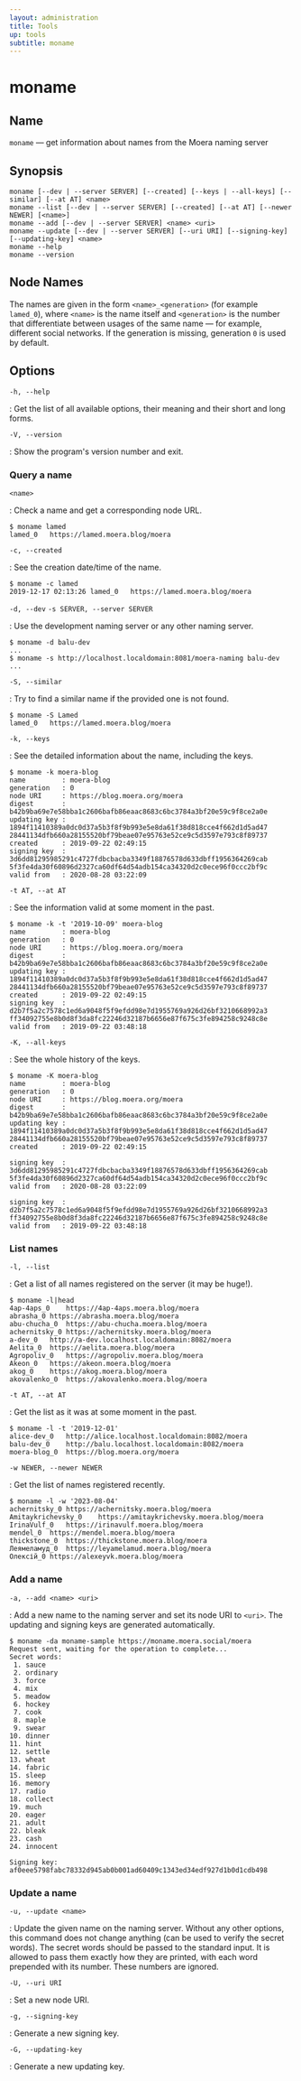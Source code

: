 ```yaml
---
layout: administration
title: Tools
up: tools
subtitle: moname
---
```


# moname

## Name

`moname` — get information about names from the Moera naming server

## Synopsis

```
moname [--dev | --server SERVER] [--created] [--keys | --all-keys] [--similar] [--at AT] <name>
moname --list [--dev | --server SERVER] [--created] [--at AT] [--newer NEWER] [<name>]
moname --add [--dev | --server SERVER] <name> <uri>
moname --update [--dev | --server SERVER] [--uri URI] [--signing-key] [--updating-key] <name>
moname --help
moname --version
```

## Node Names

The names are given in the form `<name>_<generation>` (for example `lamed_0`),
where `<name>` is the name itself and `<generation>` is the number that
differentiate between usages of the same name — for example, different social
networks. If the generation is missing, generation `0` is used by default.

## Options

`-h, --help`

: Get the list of all available options, their meaning and their short and long
  forms.

`-V, --version`

: Show the program's version number and exit.

### Query a name

`<name>`

: Check a name and get a corresponding node URL.
  ```
  $ moname lamed
  lamed_0	https://lamed.moera.blog/moera
  ```

`-c, --created`

: See the creation date/time of the name.
  ```
  $ moname -c lamed
  2019-12-17 02:13:26 lamed_0	https://lamed.moera.blog/moera
  ```

`-d, --dev`
`-s SERVER, --server SERVER`

: Use the development naming server or any other naming server.
  ```
  $ moname -d balu-dev
  ...
  $ moname -s http://localhost.localdomain:8081/moera-naming balu-dev
  ...
  ```

`-S, --similar`

: Try to find a similar name if the provided one is not found.
  ```
  $ moname -S Lamed
  lamed_0	https://lamed.moera.blog/moera
  ```

`-k, --keys`

: See the detailed information about the name, including the keys.

  ```
  $ moname -k moera-blog
  name         : moera-blog
  generation   : 0
  node URI     : https://blog.moera.org/moera
  digest       : b42b9ba69e7e58bba1c2606bafb86eaac8683c6bc3784a3bf20e59c9f8ce2a0e
  updating key : 1894f11410389a0dc0d37a5b3f8f9b993e5e8da61f38d818cce4f662d1d5ad47
  28441134dfb660a28155520bf79beae07e95763e52ce9c5d3597e793c8f89737
  created      : 2019-09-22 02:49:15
  signing key  : 3d6dd81295985291c4727fdbcbacba3349f18876578d633dbff1956364269cab
  5f3fe4da30f60896d2327ca60df64d54adb154ca34320d2c0ece96f0ccc2bf9c
  valid from   : 2020-08-28 03:22:09
  ```

`-t AT, --at AT`

: See the information valid at some moment in the past.

  ```
  $ moname -k -t '2019-10-09' moera-blog
  name         : moera-blog
  generation   : 0
  node URI     : https://blog.moera.org/moera
  digest       : b42b9ba69e7e58bba1c2606bafb86eaac8683c6bc3784a3bf20e59c9f8ce2a0e
  updating key : 1894f11410389a0dc0d37a5b3f8f9b993e5e8da61f38d818cce4f662d1d5ad47
  28441134dfb660a28155520bf79beae07e95763e52ce9c5d3597e793c8f89737
  created      : 2019-09-22 02:49:15
  signing key  : d2b7f5a2c7578c1ed6a9048f5f9efdd98e7d1955769a926d26bf3210668992a3
  ff34092755e8b0d8f3da8fc22246d32187b6656e87f675c3fe894258c9248c8e
  valid from   : 2019-09-22 03:48:18
  ```

`-K, --all-keys`

: See the whole history of the keys.

  ```
  $ moname -K moera-blog
  name         : moera-blog
  generation   : 0
  node URI     : https://blog.moera.org/moera
  digest       : b42b9ba69e7e58bba1c2606bafb86eaac8683c6bc3784a3bf20e59c9f8ce2a0e
  updating key : 1894f11410389a0dc0d37a5b3f8f9b993e5e8da61f38d818cce4f662d1d5ad47
  28441134dfb660a28155520bf79beae07e95763e52ce9c5d3597e793c8f89737
  created      : 2019-09-22 02:49:15
  
  signing key  : 3d6dd81295985291c4727fdbcbacba3349f18876578d633dbff1956364269cab
  5f3fe4da30f60896d2327ca60df64d54adb154ca34320d2c0ece96f0ccc2bf9c
  valid from   : 2020-08-28 03:22:09
  
  signing key  : d2b7f5a2c7578c1ed6a9048f5f9efdd98e7d1955769a926d26bf3210668992a3
  ff34092755e8b0d8f3da8fc22246d32187b6656e87f675c3fe894258c9248c8e
  valid from   : 2019-09-22 03:48:18
  ```

### List names

`-l, --list`

: Get a list of all names registered on the server (it may be huge!).

  ```
  $ moname -l|head
  4ap-4aps_0	https://4ap-4aps.moera.blog/moera
  abrasha_0	https://abrasha.moera.blog/moera
  abu-chucha_0	https://abu-chucha.moera.blog/moera
  achernitsky_0	https://achernitsky.moera.blog/moera
  a-dev_0	http://a-dev.localhost.localdomain:8082/moera
  Aelita_0	https://aelita.moera.blog/moera
  Agropoliv_0	https://agropoliv.moera.blog/moera
  Akeon_0	https://akeon.moera.blog/moera
  akog_0	https://akog.moera.blog/moera
  akovalenko_0	https://akovalenko.moera.blog/moera
  ```

`-t AT, --at AT`

: Get the list as it was at some moment in the past.

  ```
  $ moname -l -t '2019-12-01'
  alice-dev_0	http://alice.localhost.localdomain:8082/moera
  balu-dev_0	http://balu.localhost.localdomain:8082/moera
  moera-blog_0	https://blog.moera.org/moera
  ```

`-w NEWER, --newer NEWER`

: Get the list of names registered recently.

  ```
  $ moname -l -w '2023-08-04'
  achernitsky_0	https://achernitsky.moera.blog/moera
  Amitaykrichevsky_0	https://amitaykrichevsky.moera.blog/moera
  IrinaVulf_0	https://irinavulf.moera.blog/moera
  mendel_0	https://mendel.moera.blog/moera
  thickstone_0	https://thickstone.moera.blog/moera
  Леямеламуд_0	https://leyamelamud.moera.blog/moera
  Олексій_0	https://alexeyvk.moera.blog/moera
  ```

### Add a name

`-a, --add <name> <uri>`

: Add a new name to the naming server and set its node URI to `<uri>`.
The updating and signing keys are generated automatically.

  ```
  $ moname -da moname-sample https://moname.moera.social/moera
  Request sent, waiting for the operation to complete...
  Secret words:
   1. sauce
   2. ordinary
   3. force
   4. mix
   5. meadow
   6. hockey
   7. cook
   8. maple
   9. swear
  10. dinner
  11. hint
  12. settle
  13. wheat
  14. fabric
  15. sleep
  16. memory
  17. radio
  18. collect
  19. much
  20. eager
  21. adult
  22. bleak
  23. cash
  24. innocent

  Signing key: af0eee5798fabc78332d945ab0b001ad60409c1343ed34edf927d1b0d1cdb498
  ```

### Update a name

`-u, --update <name>`

: Update the given name on the naming server. Without any other options, this
command does not change anything (can be used to verify the secret words). The
secret words should be passed to the standard input. It is allowed to pass them
exactly how they are printed, with each word prepended with its number. These
numbers are ignored.

`-U, --uri URI`

: Set a new node URI.

`-g, --signing-key`

: Generate a new signing key.

`-G, --updating-key`

: Generate a new updating key.
